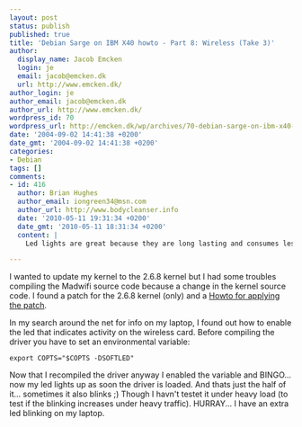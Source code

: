 ```yaml
---
layout: post
status: publish
published: true
title: 'Debian Sarge on IBM X40 howto - Part 8: Wireless (Take 3)'
author:
  display_name: Jacob Emcken
  login: je
  email: jacob@emcken.dk
  url: http://www.emcken.dk/
author_login: je
author_email: jacob@emcken.dk
author_url: http://www.emcken.dk/
wordpress_id: 70
wordpress_url: http://emcken.dk/wp/archives/70-debian-sarge-on-ibm-x40-howto-part-8-wireless-take-3.html
date: '2004-09-02 14:41:38 +0200'
date_gmt: '2004-09-02 14:41:38 +0200'
categories:
- Debian
tags: []
comments:
- id: 416
  author: Brian Hughes
  author_email: iongreen34@msn.com
  author_url: http://www.bodycleanser.info
  date: '2010-05-11 19:31:34 +0200'
  date_gmt: '2010-05-11 18:31:34 +0200'
  content: |
    Led lights are great because they are long lasting and consumes less electricity.,';

---
```

I wanted to update my kernel to the 2.6.8 kernel but I had some troubles compiling the Madwifi source code because a change in the kernel source code. I found a patch for the 2.6.8 kernel (only) and a <a href="http://www.linux-wireless.org/Wireless/Install-HOWTO/Drivers/madwifi/madwifi-20040827-linux-2.6.8.1.Patch-Howto.txt">Howto for applying the patch</a>.

In my search around the net for info on my laptop, I found out how to enable the led that indicates activity on the wireless card. Before compiling the driver you have to set an environmental variable:

    export COPTS="$COPTS -DSOFTLED"

Now that I recompiled the driver anyway I enabled the variable and BINGO... now my led lights up as soon the driver is loaded. And thats just the half of it... sometimes it also blinks ;)
Though I havn't testet it under heavy load (to test if the blinking increases under heavy traffic).
HURRAY... I have an extra led blinking on my laptop.

